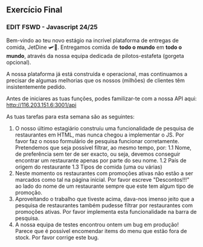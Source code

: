 ## Exercício Final
### EDIT FSWD - Javascript 24/25

Bem-vindo ao teu novo estágio na incrível plataforma de entregas de comida, JetDine 🛩️🍗. Entregamos comida de **todo o mundo** em **todo o mundo**, através da nossa equipa dedicada de pilotos-estafeta (gorgeta opcional).

A nossa plataforma já está construída e operacional, mas continuamos a precisar de algumas melhorias que os nossos (milhões) de clientes têm insistentemente pedido.

Antes de iniciares as tuas funções, podes familizar-te com a nossa API aqui: http://116.203.151.6:3001/api

As tuas tarefas para esta semana são as seguintes:
1. O nosso último estagiário construíu uma funcionalidade de pesquisa de restaurantes em HTML, mas nunca chegou a implementar o JS. Por favor faz o nosso formulário de pesquisa funcionar corretamente. Pretendemos que seja possível filtrar, ao mesmo tempo, por:
    1.1 Nome, de preferência sem ter de ser exacto, ou seja, devemos conseguir encontrar um restaurante apenas por parte do seu nome.
    1.2 País de origem do restaurante
    1.3 Tipos de comida (uma ou várias)
2. Neste momento os restaurantes com promoções ativas não estão a ser marcados como tal na página inicial. Por favor escreve "Descontos!!!" ao lado do nome de um restaurante sempre que este tem algum tipo de promoção.
3. Aproveitando o trabalho que tiveste acima, dava-nos imenso jeito que a pesquisa de restaurantes também pudesse filtrar por restaurantes com promoções ativas. Por favor implementa esta funcionalidade na barra de pesquisa.
4. A nossa equipa de testes encontrou ontem um bug em produção! Parece que é possível encomendar items do menu que estão fora de stock. Por favor corrige este bug.
